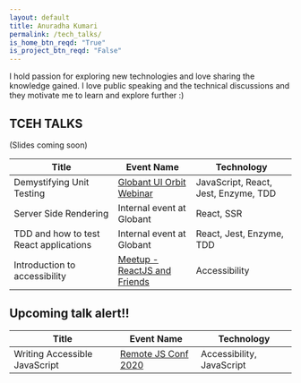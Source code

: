 ```yaml
---
layout: default
title: Anuradha Kumari
permalink: /tech_talks/
is_home_btn_reqd: "True"
is_project_btn_reqd: "False"
---
```


I hold passion for exploring new technologies and love sharing the knowledge gained. 
I love public speaking and the technical discussions and they motivate me to learn and explore further :)

## TCEH TALKS
(Slides coming soon)

 
| Title                                  | Event Name                                                                                         | Technology                           |
|----------------------------------------|----------------------------------------------------------------------------------------------------|--------------------------------------|
| Demystifying Unit Testing              | [Globant UI Orbit Webinar](https://www.meetup.com/Globant-UI-Engineering-Events/events/263164261/) | JavaScript, React, Jest, Enzyme, TDD |
| Server Side Rendering                  | Internal event at Globant                                                                          | React, SSR                           |
| TDD and how to test React applications | Internal event at Globant                                                                          | React, Jest, Enzyme, TDD             |
| Introduction to accessibility          | [Meetup - ReactJS and Friends](https://www.meetup.com/ReactJS-and-Friends/events/265980705/)       | Accessibility                        |



## Upcoming talk alert!!

| Title                         | Event Name                                                                    | Technology                |
|-------------------------------|-------------------------------------------------------------------------------|---------------------------|
| Writing Accessible JavaScript | [Remote JS Conf 2020](https://devchat.tv/conferences/javascript-remote-2020/) | Accessibility, JavaScript |
